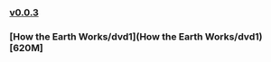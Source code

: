 ### [v0.0.3](https://github.com/littleflute/great-course25/edit/master/README.md)
### [How the Earth Works/dvd1](How the Earth Works/dvd1) [620M]
